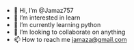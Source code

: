 - 👋 Hi, I’m @Jamaz757
- 👀 I’m interested in learn
- 🌱 I’m currently learning python
- 💞️ I’m looking to collaborate on anything
- 📫 How to reach me jamaza@gmail.com

<!---
Jamaz757/Jamaz757 is a ✨ special ✨ repository because its `README.md` (this file) appears on your GitHub profile.
You can click the Preview link to take a look at your changes.
--->
